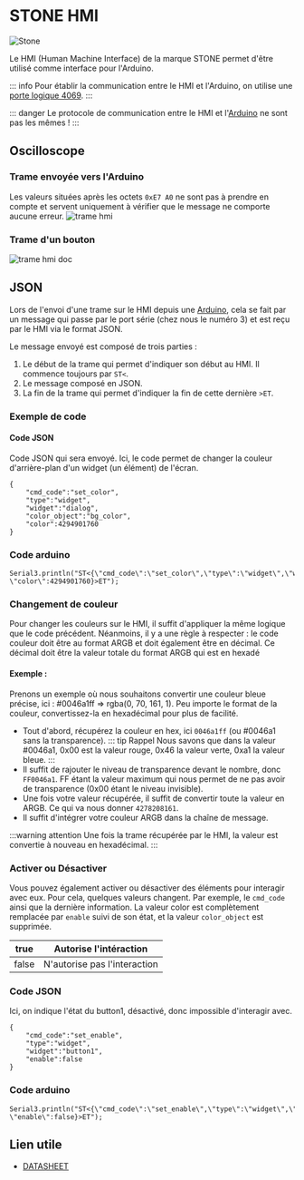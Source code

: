 # STONE HMI
![Stone](https://img.shields.io/badge/stone-blue?style=for-the-badge&logo=stone&logoColor=fff)

Le HMI (Human Machine Interface) de la marque STONE permet d'être utilisé comme interface pour l'Arduino.

::: info
Pour établir la communication entre le HMI et l'Arduino, on utilise une [porte logique 4069](/composants/4069).
:::

::: danger
Le protocole de communication entre le HMI et l'[Arduino](/composants/arduino) ne sont pas les mêmes !
:::

## Oscilloscope

### Trame envoyée vers l'Arduino
Les valeurs situées après les octets `0xE7 A0` ne sont pas à prendre en compte et servent uniquement à vérifier que le message ne comporte aucune erreur.
![trame hmi](https://src.ks-infinite.fr/bras/oscillo_trame_hmi_hex.png)

### Trame d'un bouton <Badge type="info" text="Documentation" />
![trame hmi doc](https://src.ks-infinite.fr/bras/hmi_instruction_button_trame.png)

## JSON
Lors de l'envoi d'une trame sur le HMI depuis une [Arduino](/composants/arduino), cela se fait par un message qui passe par le port série (chez nous le numéro 3) et est reçu par le HMI via le format JSON.

Le message envoyé est composé de trois parties :
1. Le début de la trame qui permet d'indiquer son début au HMI. Il commence toujours par `ST<`.
2. Le message composé en JSON.
3. La fin de la trame qui permet d'indiquer la fin de cette dernière `>ET`.

### Exemple de code

#### Code JSON
Code JSON qui sera envoyé. Ici, le code permet de changer la couleur d'arrière-plan d'un widget (un élément) de l'écran.
```JSON:line-numbers=1
{
    "cmd_code":"set_color",
    "type":"widget",
    "widget":"dialog",
    "color_object":"bg_color",
    "color":4294901760
}
```
### Code arduino
```c++:line-numbers=1
Serial3.println("ST<{\"cmd_code\":\"set_color\",\"type\":\"widget\",\"widget\":\"dialog\",\"color_object\":\"bg_color\", \"color\":4294901760}>ET");
```

### Changement de couleur
Pour changer les couleurs sur le HMI, il suffit d'appliquer la même logique que le code précédent. Néanmoins, il y a une règle à respecter : le code couleur doit être au format ARGB et doit également être en décimal. Ce décimal doit être la valeur totale du format ARGB qui est en hexadé

#### Exemple :
Prenons un exemple où nous souhaitons convertir une couleur bleue précise, ici : #0046a1ff => rgba(0, 70, 161, 1). Peu importe le format de la couleur, convertissez-la en hexadécimal pour plus de facilité.

- Tout d'abord, récupérez la couleur en hex, ici ``0046a1ff`` (ou #0046a1 sans la transparence).
::: tip Rappel
Nous savons que dans la valeur #0046a1, 0x00 est la valeur rouge, 0x46 la valeur verte, 0xa1 la valeur bleue.
:::
- Il suffit de rajouter le niveau de transparence devant le nombre, donc ``FF0046a1``. FF étant la valeur maximum qui nous permet de ne pas avoir de transparence (0x00 étant le niveau invisible).
- Une fois votre valeur récupérée, il suffit de convertir toute la valeur en ARGB. Ce qui va nous donner ``4278208161``.
- Il suffit d'intégrer votre couleur ARGB dans la chaîne de message.

:::warning attention
Une fois la trame récupérée par le HMI, la valeur est convertie à nouveau en hexadécimal.
:::

### Activer ou Désactiver
Vous pouvez également activer ou désactiver des éléments pour interagir avec eux. Pour cela, quelques valeurs changent. Par exemple, le ``cmd_code`` ainsi que la dernière information. La valeur color est complètement remplacée par ``enable`` suivi de son état, et la valeur ``color_object`` est supprimée.

| true  | Autorise l'intéraction       |
|-------|------------------------------|
| false | N'autorise pas l'interaction |


### Code JSON
Ici, on indique l'état du button1, désactivé, donc impossible d'interagir avec.
```JSON:line-numbers=1
{
    "cmd_code":"set_enable",
    "type":"widget",
    "widget":"button1",
    "enable":false
}
```

### Code arduino
```c++:line-numbers=1
Serial3.println("ST<{\"cmd_code\":\"set_enable\",\"type\":\"widget\",\"widget\":\"button1\", \"enable\":false}>ET");
```


## Lien utile
- [DATASHEET](https://src.ks-infinite.fr/bras/stone-hmi-Instruction-Sets-V2.5RC-20240105-datasheet.pdf)
